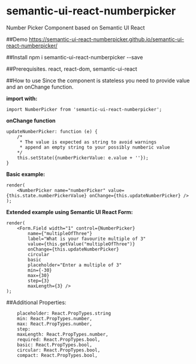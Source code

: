 # semantic-ui-react-numberpicker
Number Picker Component based on Semantic UI React

##Demo
https://semantic-ui-react-numberpicker.github.io/semantic-ui-react-numberpicker/

##Install
    npm i semantic-ui-react-numberpicker --save
    
##Prerequisites.
react, react-dom, semantic-ui-react

##How to use
Since the component is stateless you need to provide value and an onChange function.

**import with:**

    import NumberPicker from 'semantic-ui-react-numberpicker';

**onChange function**

    updateNumberPicker: function (e) {
        /*
         * The value is expected as string to avoid warnings 
         * append an empty string to your possibly numberic value
        */
        this.setState({numberPickerValue: e.value + ''});
    }
    
**Basic example:**

    render(
        <NumberPicker name="numberPicker" value={this.state.numberPickerValue} onChange={this.updateNumberPicker} />
    );
    
**Extended example using Semantic UI React Form:**

    render(
        <Form.Field width="1" control={NumberPicker} 
            name={"multipleOfThree"}
            label="What is your favourite multiple of 3" 
            value={this.getValue("multipleOfThree")} 
            onChange={this.updateNumberPicker}
            circular 
            basic
            placeholder="Enter a multiple of 3" 
            min={-30}
            max={30}
            step={3}
            maxLength={3} />
    );

##Additional Properties:
       
        placeholder: React.PropTypes.string
        min: React.PropTypes.number,
        max: React.PropTypes.number,
        step:
        maxLength: React.PropTypes.number,
        required: React.PropTypes.bool,
        basic: React.PropTypes.bool,
        circular: React.PropTypes.bool,
        compact: React.PropTypes.bool,
        


